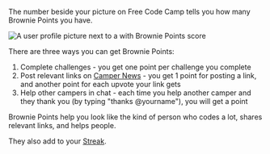 The number beside your picture on Free Code Camp tells you how many Brownie Points you have.

![A user profile picture next to a with Brownie Points score](https://www.evernote.com/l/AlzCEjd0CaxCwKC2fYGlHpEFKgeHHFHi3IkB/image.png)

There are three ways you can get Brownie Points:

1) Complete challenges - you get one point per challenge you complete    
2) Post relevant links on [Camper News](#) - you get 1 point for posting a link, and another point for each upvote your link gets    
3) Help other campers in chat - each time you help another camper and they thank you (by typing "thanks @yourname"), you will get a point    

Brownie Points help you look like the kind of person who codes a lot, shares relevant links, and helps people. 

They also add to your [Streak](https://github.com/FreeCodeCamp/FreeCodeCamp/wiki/streak/).